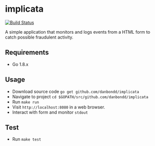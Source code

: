 # implicata

[![Build Status](https://travis-ci.org/danbondd/implicata.svg?branch=master)](https://travis-ci.org/danbondd/implicata)

A simple application that monitors and logs events from a HTML form to catch possible fraudulent activity.

## Requirements

- Go 1.8.x

## Usage

- Download source code `go get github.com/danbondd/implicata`
- Navigate to project `cd $GOPATH/src/github.com/danbondd/implicata`
- Run `make run`
- Visit `http://localhost:8080` in a web browser.
- Interact with form and monitor `stdout`

## Test

- Run `make test`
